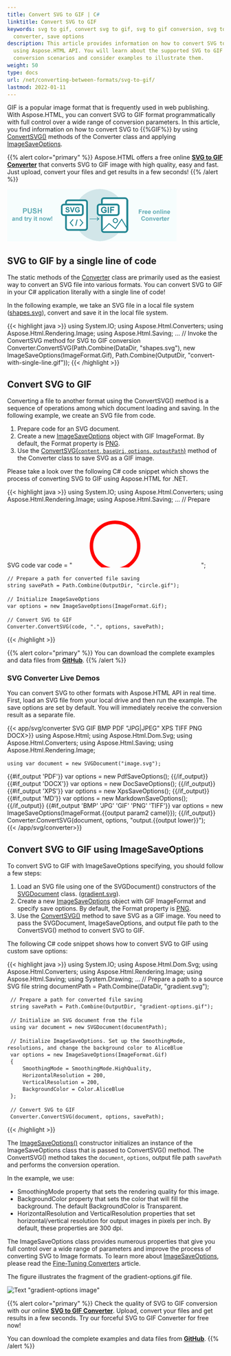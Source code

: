 ```yaml
---
title: Convert SVG to GIF | C#
linktitle: Convert SVG to GIF
keywords: svg to gif, convert svg to gif, svg to gif conversion, svg to gif
  converter, save options
description: This article provides information on how to convert SVG to GIF
  using Aspose.HTML API. You will learn about the supported SVG to GIF
  conversion scenarios and consider examples to illustrate them.
weight: 50
type: docs
url: /net/converting-between-formats/svg-to-gif/
lastmod: 2022-01-11
---
```

<link href="./../../style.css" rel="stylesheet" type="text/css" />

GIF is a popular image format that is frequently used in web publishing. With Aspose.HTML, you can convert SVG to GIF format programmatically with full control over a wide range of conversion parameters. In this article, you find information on how to convert SVG to {{%GIF%}} by using [ConvertSVG()](https://apireference.aspose.com/html/net/aspose.html.converters/converter/methods/convertsvg/index) methods of the Converter class and applying  [ImageSaveOptions](https://apireference.aspose.com/html/net/aspose.html.saving/imagesaveoptions).

{{% alert color="primary" %}}
Aspose.HTML offers a free online <a href="https://products.aspose.app/svg/conversion/svg-to-gif" target="_blank">**SVG to GIF Converter**</a> that converts SVG to GIF image with high quality, easy and fast. Just upload, convert your files and get results in a few seconds!
{{% /alert %}}

<a href="https://products.aspose.app/svg/conversion/svg-to-gif" target="_blank">![Text "Banner SVG to GIF Converter"](svg-to-gif.png#center)</a>

## **SVG to GIF by a single line of code**

The static methods of the [Converter](https://apireference.aspose.com/html/net/aspose.html.converters/converter) class are primarily used as the easiest way to convert an SVG file into various formats. You can convert SVG to GIF in your C# application literally with a single line of code!

In the following example, we take an SVG file in a local file system ([shapes.svg](/html/net/converting-between-formats/svg-to-jpg/shapes.svg)), convert and save it in the local file system.

{{< highlight java >}}
using System.IO;
using Aspose.Html.Converters;
using Aspose.Html.Rendering.Image;
using Aspose.Html.Saving;
...
     // Invoke the ConvertSVG method for SVG to GIF conversion
     Converter.ConvertSVG(Path.Combine(DataDir, "shapes.svg"), new ImageSaveOptions(ImageFormat.Gif), Path.Combine(OutputDir, "convert-with-single-line.gif"));
{{< /highlight >}}

## **Convert SVG to GIF**
Converting a file to another format using the ConvertSVG() method is a sequence of operations among which document loading and saving. In the following example, we create an SVG file from code. 

1. Prepare code for an SVG document.
1. Create a new [ImageSaveOptions](https://apireference.aspose.com/html/net/aspose.html.saving/imagesaveoptions) object with GIF ImageFormat. By default, the Format property is [PNG](https://apireference.aspose.com/html/net/aspose.html.rendering.image/imageformat).
1. Use the [ConvertSVG(`content`, `baseUri`, `options`, `outputPath`)](https://apireference.aspose.com/html/net/aspose.html.converters.converter/convertsvg/methods/51) method of the Converter class to save SVG as a GIF image. 

Please take a look over the following C# code snippet which shows the process of converting SVG to GIF using Aspose.HTML for .NET.

{{< highlight java >}}
using System.IO;
using Aspose.Html.Converters;
using Aspose.Html.Rendering.Image;
using Aspose.Html.Saving;
...
    // Prepare SVG code 
    var code = "<svg xmlns='http://www.w3.org/2000/svg'>" +
               "<circle cx ='100' cy ='100' r ='55' fill='none' stroke='red' stroke-width='8' />" +
               "</svg>";

    // Prepare a path for converted file saving 
    string savePath = Path.Combine(OutputDir, "circle.gif");
    
    // Initialize ImageSaveOptions 
    var options = new ImageSaveOptions(ImageFormat.Gif);
    
    // Convert SVG to GIF
    Converter.ConvertSVG(code, ".", options, savePath);
{{< /highlight >}}

{{% alert color="primary" %}} 
You can download the complete examples and data files from [**GitHub**](https://github.com/aspose-html/Aspose.HTML-Documentation/tree/main/content/tests-net).
{{% /alert %}}

### **SVG Converter Live Demos**
You can convert SVG to other formats with Aspose.HTML API in real time. First, load an SVG file from your local drive and then run the example. The save options are set by default. You will immediately receive the conversion result as a separate file.

{{< app/svg/converter SVG GIF BMP PDF "JPG|JPEG" XPS TIFF PNG DOCX>}}
using Aspose.Html;
using Aspose.Html.Dom.Svg;
using Aspose.Html.Converters;
using Aspose.Html.Saving;
using Aspose.Html.Rendering.Image;

    using var document = new SVGDocument("image.svg");
{{#if_output 'PDF'}}
    var options = new PdfSaveOptions();
{{/if_output}}
{{#if_output 'DOCX'}}
    var options = new DocSaveOptions();
{{/if_output}}
{{#if_output 'XPS'}}
    var options = new XpsSaveOptions();
{{/if_output}}
{{#if_output 'MD'}}
    var options = new MarkdownSaveOptions();
{{/if_output}}
{{#if_output 'BMP' 'JPG' 'GIF' 'PNG' 'TIFF'}}
    var options = new ImageSaveOptions(ImageFormat.{{output param2 camel}});
{{/if_output}}
    Converter.ConvertSVG(document, options, "output.{{output lower}}");   
{{< /app/svg/converter>}}

## **Convert SVG to GIF using ImageSaveOptions**

To convert SVG to GIF with ImageSaveOptions specifying, you should follow a few steps: 

1. Load an SVG file using one of the SVGDocument() constructors of the [SVGDocument](https://apireference.aspose.com/html/net/aspose.html.dom.svg/svgdocument) class. ([gradient.svg](/html/net/converting-between-formats/svg-to-gif/gradient.svg)). 
1. Create a new [ImageSaveOptions](https://apireference.aspose.com/html/net/aspose.html.saving/imagesaveoptions) object with GIF ImageFormat and specify save options. By default, the Format property is [PNG](https://apireference.aspose.com/html/net/aspose.html.rendering.image/imageformat).
1. Use the [ConvertSVG()](https://apireference.aspose.com/html/net/aspose.html.converters.converter/convertsvg/methods/3) method to save SVG as a GIF image. You need to pass the SVGDocument, ImageSaveOptions, and output file path to the ConvertSVG() method to convert SVG to GIF.

The following C# code snippet shows how to convert SVG to GIF using custom save options:

{{< highlight java >}}
using System.IO;
using Aspose.Html.Dom.Svg;
using Aspose.Html.Converters;
using Aspose.Html.Rendering.Image;
using Aspose.Html.Saving;
using System.Drawing;
...
     // Prepare a path to a source SVG file
     string documentPath = Path.Combine(DataDir, "gradient.svg");

     // Prepare a path for converted file saving 
     string savePath = Path.Combine(OutputDir, "gradient-options.gif");
    
     // Initialize an SVG document from the file
     using var document = new SVGDocument(documentPath);
    
     // Initialize ImageSaveOptions. Set up the SmoothingMode, resolutions, and change the background color to AliceBlue 
     var options = new ImageSaveOptions(ImageFormat.Gif)
     {
         SmoothingMode = SmoothingMode.HighQuality,
         HorizontalResolution = 200,
         VerticalResolution = 200,
         BackgroundColor = Color.AliceBlue                
     };
    
     // Convert SVG to GIF
     Converter.ConvertSVG(document, options, savePath);
{{< /highlight >}}

The [ImageSaveOptions()](https://apireference.aspose.com/html/net/aspose.html.saving/imagesaveoptions/constructors/main) constructor initializes an instance of the ImageSaveOptions class that is passed to ConvertSVG() method. The ConvertSVG() method takes the `document`, `options`,  output file path `savePath` and performs the conversion operation.

In the example, we use:
 - SmoothingMode property that sets the rendering quality for this image. 
 - BackgroundColor property that sets the color that will fill the background. The default BackgroundColor is Transparent.
 - HorizontalResolution and VerticalResolution properties that set horizontal/vertical resolution for output images in pixels per inch. By default, these properties are 300 dpi.

The ImageSaveOptions class provides numerous properties that give you full control over a wide range of parameters and improve the process of converting SVG to Image formats. To learn more about [ImageSaveOptions](https://apireference.aspose.com/html/net/aspose.html.saving/imagesaveoptions), please read the [Fine-Tuning Converters](/html/net/converting-between-formats/fine-tuning-converters/) article.

The figure illustrates the fragment of the gradient-options.gif file.


![Text "gradient-options image"](../gradient-options.png#center)


{{% alert color="primary" %}} 
Check the quality of SVG to GIF conversion with our online [**SVG to GIF Converter**](https://products.aspose.app/svg/conversion/svg-to-gif). Upload, convert your files and get results in a few seconds. Try our forceful SVG to GIF Converter for free now!

You can download the complete examples and data files from [**GitHub**](https://github.com/aspose-html/Aspose.HTML-Documentation/tree/main/content/tests-net).
{{% /alert %}}







